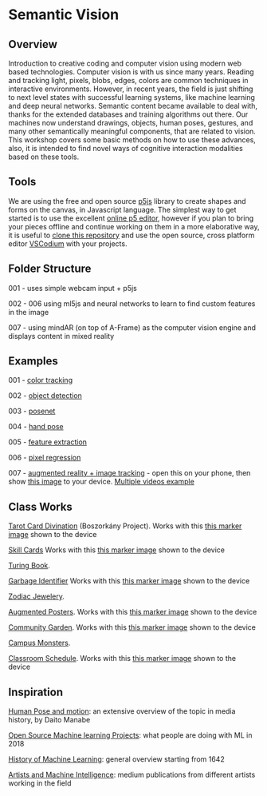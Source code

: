 # Semantic Vision
## Overview
Introduction to creative coding and computer vision using modern web based technologies. Computer vision is with us since many years. Reading and tracking light, pixels, blobs, edges, colors are common techniques in interactive environments. However, in recent years, the field is just shifting to next level states with successful learning systems, like machine learning and deep neural networks. Semantic content became available to deal with, thanks for the extended databases and training algorithms out there. Our machines now understand drawings, objects, human poses, gestures, and many other semantically meaningful components, that are related to vision. This workshop covers some basic methods on how to use these advances, also, it is intended to find novel ways of cognitive interaction modalities based on these tools. 

## Tools

We are using the free and open source [p5js](https://p5js.org/) library to create shapes and forms on the canvas, in Javascript language. The simplest way to get started is to use the excellent [online p5 editor](https://editor.p5js.org/), however if you plan to bring your pieces offline and continue working on them in a more elaborative way, it is useful to [clone this repository](https://docs.github.com/en/repositories/creating-and-managing-repositories/cloning-a-repository) and use the open source, cross platform editor [VSCodium](https://vscodium.com/) with your projects. 


## Folder Structure
001 - uses simple webcam input + p5js

002 - 006 using ml5js and neural networks to learn to find custom features in the image

007 - using mindAR (on top of A-Frame) as the computer vision engine and displays content in mixed reality

## Examples

001 - [color tracking](https://stc.github.io/semantic-vision/001_color_tracking/)

002 - [object detection](https://stc.github.io/semantic-vision/002_object_detection/)

003 - [posenet](https://stc.github.io/semantic-vision/003_posenet/)

004 - [hand pose](https://stc.github.io/semantic-vision/004_handpose/)

005 - [feature extraction](https://stc.github.io/semantic-vision/005_feature_extraction/)

006 - [pixel regression](https://stc.github.io/semantic-vision/006_pixel_regression/)

007 - [augmented reality + image tracking](https://stc.github.io/semantic-vision/007_augmented_reality_image_tracking/custom-image.html) - open this on your phone, then show [this image](https://stc.github.io/semantic-vision/007_augmented_reality_image_tracking/assets/marker.jpg) to your device. [Multiple videos example](https://stc.github.io/semantic-vision/007_augmented_reality_image_tracking/video-many.html)

## Class Works

[Tarot Card Divination](https://stc.github.io/semantic-vision/class_works/001-Tarot-Project/index.html) (Boszorkány Project). Works with this [this marker image](https://stc.github.io/semantic-vision/class_works/001-Tarot-Project/marker.png) shown to the device

[Skill Cards](https://stc.github.io/semantic-vision/class_works/002-SkillCards/) Works with this [this marker image](https://stc.github.io/semantic-vision/class_works/002-SkillCards/assets/Markers/Sara_02.png) shown to the device

[Turing Book](https://stc.github.io/semantic-vision/class_works/003-Turing/index.html). 

[Garbage Identifier](https://stc.github.io/semantic-vision/class_works/004-Garbage-Identifier/index.html) Works with this [this marker image](https://stc.github.io/semantic-vision/class_works/004-Garbage-Identifier/Cola1.PNG) shown to the device

[Zodiac Jewelery](https://stc.github.io/semantic-vision/class_works/005-Zodiac/index.html). 

[Augmented Posters](https://stc.github.io/semantic-vision/class_works/006-Posters/index.html). Works with this [this marker image](https://stc.github.io/semantic-vision/class_works/006-Posters/assets/markers/tri_totitreba.png) shown to the device

[Community Garden](https://stc.github.io/semantic-vision/class_works/007-Community-Garden/index.html). Works with this [this marker image](https://stc.github.io/semantic-vision/class_works/007-Community-Garden/assets/markers/cv_marker_00.jpg) shown to the device

[Campus Monsters](https://stc.github.io/semantic-vision/class_works/008-Campus-Monsters/index.html). 

[Classroom Schedule](https://stc.github.io/semantic-vision/class_works/009-Classroom-Schedule/index.html). Works with this [this marker image](https://stc.github.io/semantic-vision/class_works/009-Classroom-Schedule/assets/markers/marker_01-room_101.png) shown to the device

## Inspiration
[Human Pose and motion](https://github.com/daitomanabe/Human-Pose-and-Motion): an extensive overview of the topic in media history, by Daito Manabe

[Open Source Machine learning Projects](https://medium.mybridge.co/30-amazing-machine-learning-projects-for-the-past-year-v-2018-b853b8621ac7): what people are doing with ML in 2018

[History of Machine Learning](https://medium.com/bloombench/history-of-machine-learning-7c9dc67857a5): general overview starting from 1642

[Artists and Machine Intelligence](https://medium.com/artists-and-machine-intelligence): medium publications from different artists working in the field

